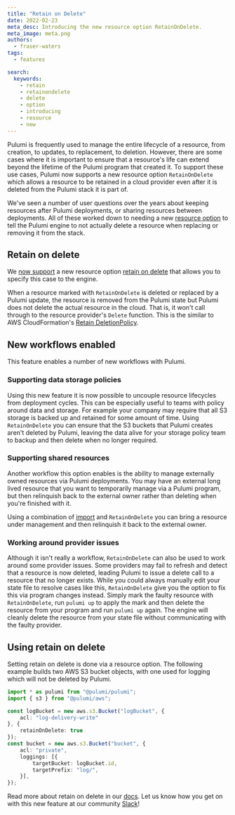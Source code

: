 ```yaml
---
title: "Retain on Delete"
date: 2022-02-23
meta_desc: Introducing the new resource option RetainOnDelete.
meta_image: meta.png
authors:
  - fraser-waters
tags:
  - features

search:
  keywords:
    - retain
    - retainondelete
    - delete
    - option
    - introducing
    - resource
    - new
---
```


Pulumi is frequently used to manage the entire lifecycle of a resource, from creation, to updates, to replacement, to deletion. However, there are some cases where it is important to ensure that a resource's life can extend beyond the lifetime of the Pulumi program that created it. To support these use cases, Pulumi now supports a new resource option `RetainOnDelete` which allows a resource to be retained in a cloud provider even after it is deleted from the Pulumi stack it is part of.

<!--more-->

We've seen a number of user questions over the years about keeping resources after Pulumi deployments, or sharing resources between deployments. All of these worked down to needing a new [resource option](https://github.com/pulumi/pulumi/issues/7747) to tell the Pulumi engine to not actually delete a resource when replacing or removing it from the stack.

## Retain on delete

We [now support](https://github.com/pulumi/pulumi/releases/tag/v3.25.0) a new resource option [retain on delete](/docs/concepts/options/retainondelete/) that allows you to specify this case to the engine.

When a resource marked with `RetainOnDelete` is deleted or replaced by a Pulumi update, the resource is removed from the Pulumi state but Pulumi does not delete the actual resource in the cloud. That is, it won't call through to the resource provider's `Delete` function. This is the similar to AWS CloudFormation's [Retain DeletionPolicy](https://docs.aws.amazon.com/AWSCloudFormation/latest/UserGuide/aws-attribute-deletionpolicy.html).

## New workflows enabled

This feature enables a number of new workflows with Pulumi.

### Supporting data storage policies

Using this new feature it is now possible to uncouple resource lifecycles from deployment cycles. This can be especially useful to teams with policy around data and storage. For example your company may require that all S3 storage is backed up and retained for some amount of time. Using `RetainOnDelete` you can ensure that the S3 buckets that Pulumi creates aren't deleted by Pulumi, leaving the data alive for your storage policy team to backup and then delete when no longer required.

### Supporting shared resources

Another workflow this option enables is the ability to manage externally owned resources via Pulumi deployments. You may have an external long lived resource that you want to temporarily manage via a Pulumi program, but then relinquish back to the external owner rather than deleting when you're finished with it.

Using a combination of [import](https://www.pulumi.com/docs/iac/adopting-pulumi/import/) and `RetainOnDelete` you can bring a resource under management and then relinquish it back to the external owner.

### Working around provider issues

Although it isn't really a workflow, `RetainOnDelete` can also be used to work around some provider issues. Some providers may fail to refresh and detect that a resource is now deleted, leading Pulumi to issue a delete call to a resource that no longer exists. While you could always manually edit your state file to resolve cases like this, `RetainOnDelete` give you the option to fix this via program changes instead. Simply mark the faulty resource with `RetainOnDelete`, run `pulumi up` to apply the mark and then delete the resource from your program and run `pulumi up` again. The engine will cleanly delete the resource from your state file without communicating with the faulty provider.

## Using retain on delete

Setting retain on delete is done via a resource option. The following example builds two AWS S3 bucket objects, with one used for logging which will not be deleted by Pulumi.

```typescript
import * as pulumi from "@pulumi/pulumi";
import { s3 } from "@pulumi/aws";

const logBucket = new aws.s3.Bucket("logBucket", {
    acl: "log-delivery-write"
}, {
    retainOnDelete: true
});
const bucket = new aws.s3.Bucket("bucket", {
    acl: "private",
    loggings: [{
        targetBucket: logBucket.id,
        targetPrefix: "log/",
    }],
});
```

Read more about retain on delete in our [docs](/docs/concepts/options/retainondelete/). Let us know how you get on with this new feature at our community [Slack](https://slack.pulumi.com/)!
